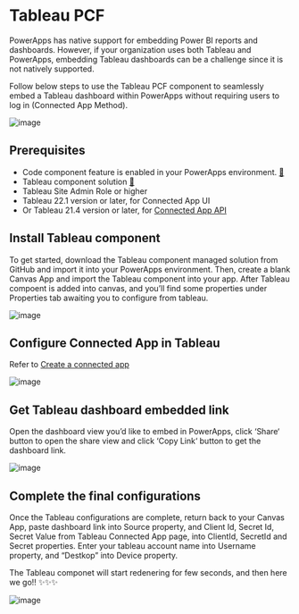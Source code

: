 # Tableau PCF

PowerApps has native support for embedding Power BI reports and dashboards. However, if your organization uses both Tableau and PowerApps, embedding Tableau dashboards can be a challenge since it is not natively supported.

Follow below steps to use the Tableau PCF component to seamlessly embed a Tableau dashboard within PowerApps without requiring users to log in (Connected App Method).

![image](https://user-images.githubusercontent.com/66454128/226165825-af736dc1-3d66-4f22-a995-db71d67eb249.png)

## Prerequisites

- Code component feature is enabled in your PowerApps environment. [🔗](https://learn.microsoft.com/en-us/power-apps/developer/component-framework/component-framework-for-canvas-apps#enable-the-power-apps-component-framework-feature)
- Tableau component solution [🔗](https://github.com/nelson-yan/Tableau-PCF/releases/tag/v1.0.0)
- Tableau Site Admin Role or higher
- Tableau 22.1 version or later, for Connected App UI
- Or Tableau 21.4 version or later, for [Connected App API](https://help.tableau.com/v2021.4/api/rest_api/en-us/REST/rest_api_ref_connected_app.htm)

## Install Tableau component

To get started, download the Tableau component managed solution from GitHub and import it into your PowerApps environment. Then, create a blank Canvas App and import the Tableau component into your app. After Tableau compoent is added into canvas, and you’ll find some properties under Properties tab awaiting you to configure from tableau.

![image](https://user-images.githubusercontent.com/66454128/226165513-2376e31c-d70e-45ef-9409-d4d7b6460391.png)

## Configure Connected App in Tableau

Refer to [Create a connected app](https://help.tableau.com/current/online/en-us/connected_apps_direct.htm#create-a-connected-app)

![image](https://user-images.githubusercontent.com/66454128/226165734-a17ee570-263e-4dc1-8209-b90582c71535.png)

## Get Tableau dashboard embedded link

Open the dashboard view you’d like to embed in PowerApps, click ‘Share‘ button to open the share view and click ‘Copy Link‘ button to get the dashboard link.

![image](https://user-images.githubusercontent.com/66454128/226165784-a6f5dbb6-6db6-4e53-99a7-7f48626e4ed7.png)

## Complete the final configurations

Once the Tableau configurations are complete, return back to your Canvas App, paste dashboard link into Source property, and Client Id, Secret Id, Secret Value from Tableau Connected App page, into ClientId, SecretId and Secret properties. Enter your tableau account name into Username property, and “Destkop” into Device property.

The Tableau componet will start redenering for few seconds, and then here we go!! ✨✨✨

![image](https://user-images.githubusercontent.com/66454128/226165825-af736dc1-3d66-4f22-a995-db71d67eb249.png)


